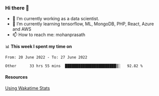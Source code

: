 ### Hi there 👋

- 🔭 I’m currently working as a data scientist.
- 🌱 I’m currently learning tensorflow, ML, MongoDB, PHP, React, Azure and AWS
- 📫 How to reach me: mohanprasath

📊 **This week I spent my time on**
<!--START_SECTION:waka-->

```text
From: 20 June 2022 - To: 27 June 2022

Other      33 hrs 55 mins  ███████████████████████▒░   92.82 %
```

<!--END_SECTION:waka-->

#### Resources
[Using Wakatime Stats](https://github.com/marketplace/actions/waka-readme)
